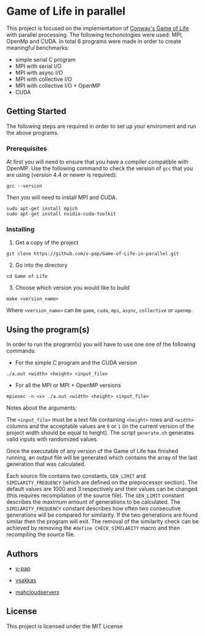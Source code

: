 
# Game of Life in parallel

This project is focused on the implementation of [Conway's Game of Life](https://en.wikipedia.org/wiki/Conway%27s_Game_of_Life) with parallel processing. The following techonologies were used: MPI, OpenMp and CUDA. In total 6 programs were made in order to create meaningful benchmarks:
* simple serial C program
* MPI with serial I/O
* MPI with async I/O
* MPI with collective I/O
* MPI with collective I/O + OpenMP
* CUDA

## Getting Started

The following steps are required in order to set up your enviroment and run the above programs.

### Prerequisites


At first you will need to ensure that you have a compiler compatible with OpenMP. Use the following command to check the version of `gcc` that you are using (version 4.4 or newer is required):
```
gcc --version
```
Then you will need to install MPI and CUDA. 
```
sudo apt-get install mpich
sudo apt-get install nvidia-cuda-toolkit
```

### Installing

1) Get a copy of the project
```
git clone https://github.com/v-pap/Game-of-Life-in-parallel.git
```
2) Go into the directory
```
cd Game of Life
```
3) Choose which version you would like to build
```
make <version_name>
```

Where `<version_name>` can be `game`, `cuda`, `mpi`, `async`, `collective` or `openmp`.

## Using the program(s)

In order to run the program(s) you will have to use one one of the following commands:

* For the simple C program and the CUDA version
```
./a.out <width> <height> <input_file>
```
* For all the MPI or MPI + OpenMP versions
```
mpiexec -n <x> ./a.out <width> <height> <input_file>
```

Notes about the arguments:

The `<input_file>` must be a text file containing `<height>` rows and `<width>` columns and the acceptable values are `0` or `1` (in the current version of the project width should be equal to height). The script `generate.sh` generates valid inputs with randomized values.

Once the executable of any version of the Game of Life has finished running, an output file will be generated which contains the array of the last generation that was calculated.

Each source file contains two constants, `GEN_LIMIT` and `SIMILARITY_FREQUENCY` (which are defined on the preprocessor section). The default values are 1000 and 3 respectively and their values can be changed (this requires recompilation of the source file). The `GEN_LIMIT` constant describes the maximum amount of generations to be calculated. The `SIMILARITY_FREQUENCY` constant describes how often two consecutive generations will be compared for similarity. If the two generations are found similar then the program will exit. The removal of the similarity check can be achieved by removing the `#define CHECK_SIMILARITY` macro and then recompiling the source file.

## Authors

* [v-pap](https://github.com/v-pap)

* [vsakkas](https://github.com/vsakkas)

* [mahcloudservers](https://github.com/mahcloudservers)

## License

This project is licensed under the MIT License

